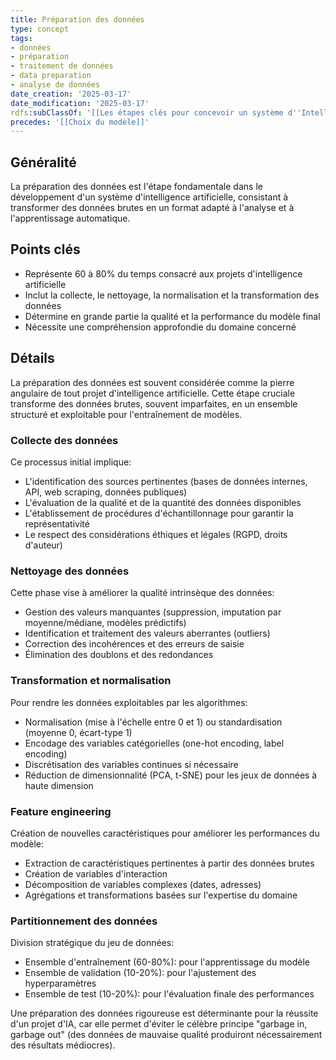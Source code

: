 ```yaml
---
title: Préparation des données
type: concept
tags:
- données
- préparation
- traitement de données
- data preparation
- analyse de données
date_creation: '2025-03-17'
date_modification: '2025-03-17'
rdfs:subClassOf: '[[Les étapes clés pour concevoir un système d''Intelligence Artificielle]]'
precedes: '[[Choix du modèle]]'
---
```


## Généralité

La préparation des données est l'étape fondamentale dans le développement d'un système d'intelligence artificielle, consistant à transformer des données brutes en un format adapté à l'analyse et à l'apprentissage automatique.

## Points clés

- Représente 60 à 80% du temps consacré aux projets d'intelligence artificielle
- Inclut la collecte, le nettoyage, la normalisation et la transformation des données
- Détermine en grande partie la qualité et la performance du modèle final
- Nécessite une compréhension approfondie du domaine concerné

## Détails

La préparation des données est souvent considérée comme la pierre angulaire de tout projet d'intelligence artificielle. Cette étape cruciale transforme des données brutes, souvent imparfaites, en un ensemble structuré et exploitable pour l'entraînement de modèles.

### Collecte des données

Ce processus initial implique:
- L'identification des sources pertinentes (bases de données internes, API, web scraping, données publiques)
- L'évaluation de la qualité et de la quantité des données disponibles
- L'établissement de procédures d'échantillonnage pour garantir la représentativité
- Le respect des considérations éthiques et légales (RGPD, droits d'auteur)

### Nettoyage des données

Cette phase vise à améliorer la qualité intrinsèque des données:
- Gestion des valeurs manquantes (suppression, imputation par moyenne/médiane, modèles prédictifs)
- Identification et traitement des valeurs aberrantes (outliers)
- Correction des incohérences et des erreurs de saisie
- Élimination des doublons et des redondances

### Transformation et normalisation

Pour rendre les données exploitables par les algorithmes:
- Normalisation (mise à l'échelle entre 0 et 1) ou standardisation (moyenne 0, écart-type 1)
- Encodage des variables catégorielles (one-hot encoding, label encoding)
- Discrétisation des variables continues si nécessaire
- Réduction de dimensionnalité (PCA, t-SNE) pour les jeux de données à haute dimension

### Feature engineering

Création de nouvelles caractéristiques pour améliorer les performances du modèle:
- Extraction de caractéristiques pertinentes à partir des données brutes
- Création de variables d'interaction
- Décomposition de variables complexes (dates, adresses)
- Agrégations et transformations basées sur l'expertise du domaine

### Partitionnement des données

Division stratégique du jeu de données:
- Ensemble d'entraînement (60-80%): pour l'apprentissage du modèle
- Ensemble de validation (10-20%): pour l'ajustement des hyperparamètres
- Ensemble de test (10-20%): pour l'évaluation finale des performances

Une préparation des données rigoureuse est déterminante pour la réussite d'un projet d'IA, car elle permet d'éviter le célèbre principe "garbage in, garbage out" (des données de mauvaise qualité produiront nécessairement des résultats médiocres).